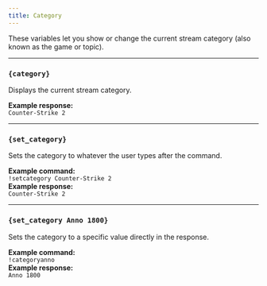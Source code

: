 ```yaml
---
title: Category
---
```


These variables let you show or change the current stream category (also known as the game or topic).

---

### `{category}`  
Displays the current stream category.

**Example response:**  
`Counter-Strike 2`

---

### `{set_category}`  
Sets the category to whatever the user types after the command.

**Example command:**  
`!setcategory Counter-Strike 2`  
**Example response:**  
`Counter-Strike 2`

---

### `{set_category Anno 1800}`  
Sets the category to a specific value directly in the response.

**Example command:**  
`!categoryanno`  
**Example response:**  
`Anno 1800`